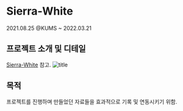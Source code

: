 # Sierra-White
2021.08.25 @KUMS ~ 2022.03.21

## 프로젝트 소개 및 디테일
[Sierra-White](https://tidal-daphne-7cf.notion.site/Sierra-White-f3becdd98dc94cc4a3be2c2e300312a0) 참고.
![title](https://user-images.githubusercontent.com/90170053/159237384-232dca32-5c0a-4b4c-ad7c-9c9e5ad46938.PNG)

## 목적
프로젝트를 진행하며 만들었던 자료들을 효과적으로 기록 및 연동시키기 위함.

